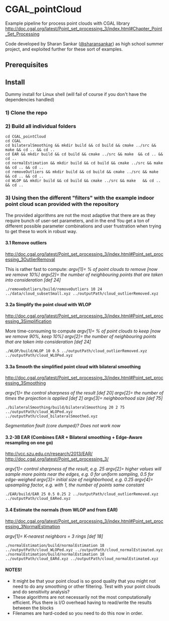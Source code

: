 # CGAL_pointCloud

Example pipeline for process point clouds with CGAL library
http://doc.cgal.org/latest/Point_set_processing_3/index.html#Chapter_Point_Set_Processing

Code developed by Sharan Sankar ([@sharansankar](https://github.com/sharansankar)) as high school summer project, and exploited further for these sort of examples.

## Prerequisites


## Install

Dummy install for Linux shell (will fail of course if you don't have the dependencies handled)

### 1) Clone the repo

### 2) Build all individual folders

```
cd CGAL_pointCloud
cd CGAL
cd bilateralSmoothing && mkdir build && cd build && cmake ../src && make && cd .. && cd ..
cd EAR && mkdir build && cd build && cmake ../src && make  && cd .. && cd ..
cd normalEstimation && mkdir build && cd build && cmake ../src && make  && cd .. && cd ..
cd removeOutliers && mkdir build && cd build && cmake ../src && make  && cd .. && cd ..
cd WLOP && mkdir build && cd build && cmake ../src && make   && cd .. && cd ..
```

### 3) Using then the different "filters" with the example indoor point cloud scan provided with the repository

The provided algorithms are not the most adaptive that there are as they require bunch of user-set parameters, and in the end You get a ton of different possible parameter combinations and user frustration when trying to get these to work in robust way.

#### 3.1 Remove outliers
http://doc.cgal.org/latest/Point_set_processing_3/index.html#Point_set_processing_3OutlierRemoval

This is rather fast to compute:
_argv[1]= % of point clouds to remove [now we remove 10%]_
_argv[2]= the number of neighbouring points that are taken into consideration [def 24]_

```
./removeOutliers/build/removeOutliers 10 24 ../data/cloud_subsetSmall.xyz ../outputPath/cloud_outlierRemoved.xyz
```

#### 3.2a Simplify the point cloud with WLOP
http://doc.cgal.org/latest/Point_set_processing_3/index.html#Point_set_processing_3Simplification

More time-consuming to compute
_argv[1]=  % of point clouds to keep [now we remove 90%, *keep 10%*]_
_argv[2]= the number of neighbouring points that are taken into consideration [def 24]_

```
./WLOP/build/WLOP 10 0.5 ../outputPath/cloud_outlierRemoved.xyz ../outputPath/cloud_WLOPed.xyz
```

#### 3.3a Smooth the simplified point cloud with bilateral smoothing
http://doc.cgal.org/latest/Point_set_processing_3/index.html#Point_set_processing_3Smoothing

_argv[1]= the control sharpness of the result [def 20]_
_argv[2]= the number of times the projection is applied  [def 2]_
_argv[3]= neighboorhood size [def 75]_

```
./bilateralSmoothing/build/bilateralSmoothing 20 2 75 ../outputPath/cloud_WLOPed.xyz ../outputPath/cloud_bilateralSmoothed.xyz
```

*Segmentation fault (core dumped)? Does not work now*

#### 3.2-3B EAR (Combines EAR + Bilateral smoothing + Edge-Aware resampling on one go)
http://vcc.szu.edu.cn/research/2013/EAR/
http://doc.cgal.org/latest/Point_set_processing_3/

_argv[1]= control sharpness of the result, e.g. 25_
_argv[2]= higher values will sample more points near the edges, e.g. 0 for uniform sampling, 0.5 for edge-weighed_
_argv[3]= initial size of neighborhood, e.g. 0.25_
_argv[4]= upsampling factor, e.g. with 1, the number of points same constant_

```
./EAR/build/EAR 25 0.5 0.25 2 ../outputPath/cloud_outlierRemoved.xyz ../outputPath/cloud_EARed.xyz
```

#### 3.4 Estimate the normals (from WLOP and from EAR)
http://doc.cgal.org/latest/Point_set_processing_3/index.html#Point_set_processing_3NormalEstimation

_argv[1]= K-nearest neighbors = 3 rings [def 18]_

```
./normalEstimation/build/normalEstimation 18 ../outputPath/cloud_WLOPed.xyz ../outputPath/cloud_normalEstimated.xyz
./normalEstimation/build/normalEstimation 18 ../outputPath/cloud_EARd.xyz ../outputPath/cloud_normalEstimated.xyz
```

#### NOTES!

* It might be that your point cloud is so good quality that you might not need to do any smoothing or other filtering. Test with your point clouds and do sensitivity analysis?
* These algorithms are not necessarily not the most computationally efficient. Plus there is I/O overhead having to read/write the results between the blocks
* Filenames are hard-coded so you need to do this now in order.

